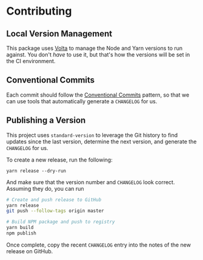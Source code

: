 # Contributing

## Local Version Management

This package uses [Volta](https://volta.sh) to manage the Node and Yarn versions to run against. You don't _have_ to use it, but that's how the versions will be set in the CI environment.

## Conventional Commits

Each commit should follow the [Conventional Commits](https://www.conventionalcommits.org/en/v1.0.0/) pattern, so that we can use tools that automatically generate a `CHANGELOG` for us.

## Publishing a Version

This project uses `standard-version` to leverage the Git history to find updates since the last version, determine the next version, and generate the `CHANGELOG` for us.

To create a new release, run the following:

```
yarn release --dry-run
```

And make sure that the version number and `CHANGELOG` look correct. Assuming they do, you can run

```bash
# Create and push release to GitHub
yarn release
git push --follow-tags origin master

# Build NPM package and push to registry
yarn build
npm publish
```

Once complete, copy the recent `CHANGELOG` entry into the notes of the new release on GitHub.
